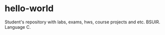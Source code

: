 # hello-world
Student's repository with labs, exams, hws, course projects and etc. BSUIR. Language C.
